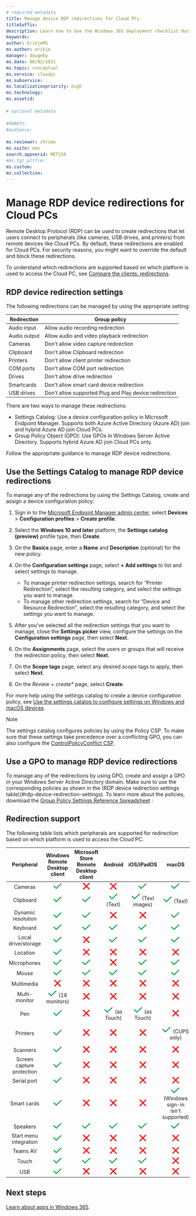 ```yaml
---
# required metadata
title: Manage device RDP redirections for Cloud PCs.
titleSuffix:
description: Learn how to Use the Windows 365 deployment checklist during your deployment.
keywords:
author: ErikjeMS  
ms.author: erikje
manager: dougeby
ms.date: 08/02/2021
ms.topic: conceptual
ms.service: cloudpc
ms.subservice:
ms.localizationpriority: high
ms.technology:
ms.assetid: 

# optional metadata

#ROBOTS:
#audience:

ms.reviewer: chrimo
ms.suite: ems
search.appverid: MET150
#ms.tgt_pltfrm:
ms.custom: 
ms.collection: 
---
```


# Manage RDP device redirections for Cloud PCs

Remote Desktop Protocol (RDP) can be used to create redirections that let users connect to peripherals (like cameras, USB drives, and printers) from remote devices like Cloud PCs. By default, these redirections are enabled for Cloud PCs. For security reasons, you might want to override the default and block these redirections.

To understand which redirections are supported based on which platform is used to access the Cloud PC, see [Compare the clients: redirections](/windows-server/remote/remote-desktop-services/clients/remote-desktop-app-compare).

## RDP device redirection settings

The following redirections can be managed by using the appropriate setting:

| Redirection | Group policy |
| --- | --- |
| Audio input | Allow audio recording redirection |
| Audio output | Allow audio and video playback redirection |
| Cameras | Don't allow video capture redirection |
| Clipboard | Don't allow Clipboard redirection |
| Printers | Don't allow client printer redirection |
| COM ports | Don't allow COM port redirection |
| Drives | Don't allow drive redirection |
| Smartcards | Don't allow smart card device redirection |
| USB drives| Don't allow supported Plug and Play device redirection |

There are two ways to manage these redirections:

- Settings Catalog: Use a device configuration policy in Microsoft Endpoint Manager. Supports both Azure Active Directory (Azure AD) join and hybrid Azure AD join Cloud PCs.
- Group Policy Object (GPO): Use GPOs in Windows Server Active Directory. Supports hybrid Azure AD join Cloud PCs only.

Follow the appropriate guidance to manage RDP device redirections.

## Use the Settings Catalog to manage RDP device redirections

To manage any of the redirections by using the Settings Catalog, create and assign a device configuration policy:

1. Sign in to the [Microsoft Endpoint Manager admin center](https://go.microsoft.com/fwlink/?linkid=2109431), select **Devices** > **Configuration profiles** > **Create profile**.

2. Select the **Windows 10 and later** platform, the **Settings catalog (preview)** profile type, then **Create**.

3. On the **Basics** page, enter a **Name** and **Description** (optional) for the new policy.

4. On the **Configuration settings** page, select **+ Add settings** to list and select settings to manage.

    - To manage printer redirection settings, search for “Printer Redirection”, select the resulting category, and select the settings you want to manage.
    - To manage other redirection settings, search for “Device and Resource Redirection”, select the resulting category, and select the settings you want to manage.

5. After you've selected all the redirection settings that you want to manage, close the **Settings picker** view, configure the settings on the **Configuration settings** page, then select **Next**.

6. On the **Assignments** page, select the users or groups that will receive the redirection policy, then select **Next**.

7. On the **Scope tags** page, select any desired scope tags to apply, then select **Next**.

8. On the *Review + create** page, select **Create**.

For more help using the settings catalog to create a device configuration policy, see [Use the settings catalog to configure settings on Windows and macOS devices](/mem/intune/configuration/settings-catalog).

> [!Note]
> The settings catalog configures policies by using the Policy CSP. To make sure that these settings take precedence over a conflicting GPO, you can also configure the [ControlPolicyConflict CSP]( /windows/client-management/mdm/policy-csp-controlpolicyconflict#controlpolicyconflict-policies).

## Use a GPO to manage RDP device redirections

To manage any of the redirections by using GPO, create and assign a GPO in your Windows Server Active Directory domain. Make sure to use the corresponding policies as shown in the (RDP device redirection settings table)(#rdp-device-redirection-settings). To learn more about the policies, download the [Group Policy Settings Reference Spreadsheet](https://www.microsoft.com/download/101451) :

## Redirection support

The following table lists which peripherals are supported for redirection based on which platform is used to access the Cloud PC.

| Peripheral | Windows Remote Desktop client | Microsoft Store Remote Desktop client | Android | iOS/iPadOS | macOS | Web |
| :---: | :---: | :---: | :---: | :---: | :---: | :---: |
| Cameras | ![Supported](./media/manage-rdp-device-restrictions/checkmark.png) | ![Not supported](./media/manage-rdp-device-restrictions/xmark.png) | ![Not supported](./media/manage-rdp-device-restrictions/xmark.png) | ![Supported](./media/manage-rdp-device-restrictions/checkmark.png) | ![Supported](./media/manage-rdp-device-restrictions/checkmark.png) | ![Not supported](./media/manage-rdp-device-restrictions/xmark.png) |
| Clipboard | ![Supported](./media/manage-rdp-device-restrictions/checkmark.png) | ![Supported](./media/manage-rdp-device-restrictions/checkmark.png) | ![Supported](./media/manage-rdp-device-restrictions/checkmark.png) (Text) | ![Supported](./media/manage-rdp-device-restrictions/checkmark.png) (Text images) | ![Supported](./media/manage-rdp-device-restrictions/checkmark.png) (Text) | ![Supported](./media/manage-rdp-device-restrictions/checkmark.png) (Text) |
| Dynamic resolution | ![Supported](./media/manage-rdp-device-restrictions/checkmark.png) | ![Supported](./media/manage-rdp-device-restrictions/checkmark.png) | ![Not supported](./media/manage-rdp-device-restrictions/xmark.png) | ![Not supported](./media/manage-rdp-device-restrictions/xmark.png) | ![Supported](./media/manage-rdp-device-restrictions/checkmark.png) | ![Supported](./media/manage-rdp-device-restrictions/checkmark.png) |
| Keyboard | ![Supported](./media/manage-rdp-device-restrictions/checkmark.png) | ![Supported](./media/manage-rdp-device-restrictions/checkmark.png) | ![Supported](./media/manage-rdp-device-restrictions/checkmark.png) | ![Supported](./media/manage-rdp-device-restrictions/checkmark.png) | ![Supported](./media/manage-rdp-device-restrictions/checkmark.png) | ![Supported](./media/manage-rdp-device-restrictions/checkmark.png) |
| Local drive/storage | ![Supported](./media/manage-rdp-device-restrictions/checkmark.png) | ![Not supported](./media/manage-rdp-device-restrictions/xmark.png) | ![Supported](./media/manage-rdp-device-restrictions/checkmark.png) | ![Supported](./media/manage-rdp-device-restrictions/checkmark.png) | ![Supported](./media/manage-rdp-device-restrictions/checkmark.png) | ![Not supported](./media/manage-rdp-device-restrictions/xmark.png) |
| Location | ![Supported](./media/manage-rdp-device-restrictions/checkmark.png) | ![Not supported](./media/manage-rdp-device-restrictions/xmark.png) | ![Not supported](./media/manage-rdp-device-restrictions/xmark.png) | ![Not supported](./media/manage-rdp-device-restrictions/xmark.png) | ![Not supported](./media/manage-rdp-device-restrictions/xmark.png) | ![Not supported](./media/manage-rdp-device-restrictions/xmark.png) |
| Microphones |![Supported](./media/manage-rdp-device-restrictions/checkmark.png)  | ![Supported](./media/manage-rdp-device-restrictions/checkmark.png) | ![Not supported](./media/manage-rdp-device-restrictions/xmark.png) |![Supported](./media/manage-rdp-device-restrictions/checkmark.png) | ![Supported](./media/manage-rdp-device-restrictions/checkmark.png) | ![Not supported](./media/manage-rdp-device-restrictions/xmark.png) |
| Mouse | ![Supported](./media/manage-rdp-device-restrictions/checkmark.png) | ![Supported](./media/manage-rdp-device-restrictions/checkmark.png) | ![Supported](./media/manage-rdp-device-restrictions/checkmark.png) | ![Supported](./media/manage-rdp-device-restrictions/checkmark.png) | ![Supported](./media/manage-rdp-device-restrictions/checkmark.png) | ![Supported](./media/manage-rdp-device-restrictions/checkmark.png) |
| Multimedia | ![Not supported](./media/manage-rdp-device-restrictions/xmark.png) | ![Not supported](./media/manage-rdp-device-restrictions/xmark.png) | ![Not supported](./media/manage-rdp-device-restrictions/xmark.png) | ![Not supported](./media/manage-rdp-device-restrictions/xmark.png) | ![Not supported](./media/manage-rdp-device-restrictions/xmark.png) | ![Not supported](./media/manage-rdp-device-restrictions/xmark.png) |
| Multi-monitor | ![Supported](./media/manage-rdp-device-restrictions/checkmark.png) (16 monitors) | ![Not supported](./media/manage-rdp-device-restrictions/xmark.png) | ![Not supported](./media/manage-rdp-device-restrictions/xmark.png) | ![Not supported](./media/manage-rdp-device-restrictions/xmark.png) | ![Not supported](./media/manage-rdp-device-restrictions/xmark.png) | ![Not supported](./media/manage-rdp-device-restrictions/xmark.png) |
| Pen | ![Supported](./media/manage-rdp-device-restrictions/checkmark.png) | ![Not supported](./media/manage-rdp-device-restrictions/xmark.png) | ![Supported](./media/manage-rdp-device-restrictions/checkmark.png) (as Touch) | ![Supported](./media/manage-rdp-device-restrictions/checkmark.png) (as Touch) | ![Not supported](./media/manage-rdp-device-restrictions/xmark.png) | ![Not supported](./media/manage-rdp-device-restrictions/xmark.png) |
| Printers | ![Supported](./media/manage-rdp-device-restrictions/checkmark.png) | ![Not supported](./media/manage-rdp-device-restrictions/xmark.png) | ![Not supported](./media/manage-rdp-device-restrictions/xmark.png) | ![Not supported](./media/manage-rdp-device-restrictions/xmark.png) | ![Supported](./media/manage-rdp-device-restrictions/checkmark.png) (CUPS only) | ![Supported](./media/manage-rdp-device-restrictions/checkmark.png) (PDF print) |
| Scanners | ![Supported](./media/manage-rdp-device-restrictions/checkmark.png) | ![Not supported](./media/manage-rdp-device-restrictions/xmark.png) | ![Not supported](./media/manage-rdp-device-restrictions/xmark.png) | ![Not supported](./media/manage-rdp-device-restrictions/xmark.png) | ![Not supported](./media/manage-rdp-device-restrictions/xmark.png) | ![Not supported](./media/manage-rdp-device-restrictions/xmark.png) |
| Screen capture protection | ![Supported](./media/manage-rdp-device-restrictions/checkmark.png) | ![Not supported](./media/manage-rdp-device-restrictions/xmark.png) | ![Not supported](./media/manage-rdp-device-restrictions/xmark.png) | ![Not supported](./media/manage-rdp-device-restrictions/xmark.png) | ![Not supported](./media/manage-rdp-device-restrictions/xmark.png) | ![Not supported](./media/manage-rdp-device-restrictions/xmark.png) |
| Serial port | ![Supported](./media/manage-rdp-device-restrictions/checkmark.png) | ![Not supported](./media/manage-rdp-device-restrictions/xmark.png) | ![Not supported](./media/manage-rdp-device-restrictions/xmark.png) | ![Not supported](./media/manage-rdp-device-restrictions/xmark.png) | ![Not supported](./media/manage-rdp-device-restrictions/xmark.png) | ![Not supported](./media/manage-rdp-device-restrictions/xmark.png) |
| Smart cards | ![Supported](./media/manage-rdp-device-restrictions/checkmark.png) | ![Not supported](./media/manage-rdp-device-restrictions/xmark.png) | ![Not supported](./media/manage-rdp-device-restrictions/xmark.png) | ![Not supported](./media/manage-rdp-device-restrictions/xmark.png) | ![Supported](./media/manage-rdp-device-restrictions/checkmark.png) (Windows sign-in isn't supported) | ![Not supported](./media/manage-rdp-device-restrictions/xmark.png) |
| Speakers | ![Supported](./media/manage-rdp-device-restrictions/checkmark.png) | ![Supported](./media/manage-rdp-device-restrictions/checkmark.png) | ![Supported](./media/manage-rdp-device-restrictions/checkmark.png) | ![Supported](./media/manage-rdp-device-restrictions/checkmark.png) | ![Supported](./media/manage-rdp-device-restrictions/checkmark.png) | ![Supported](./media/manage-rdp-device-restrictions/checkmark.png) |
| Start menu integration | ![Supported](./media/manage-rdp-device-restrictions/checkmark.png) | ![Not supported](./media/manage-rdp-device-restrictions/xmark.png) | ![Not supported](./media/manage-rdp-device-restrictions/xmark.png) | ![Not supported](./media/manage-rdp-device-restrictions/xmark.png) | ![Not supported](./media/manage-rdp-device-restrictions/xmark.png) | ![Not supported](./media/manage-rdp-device-restrictions/xmark.png) |
| Teams AV | ![Supported](./media/manage-rdp-device-restrictions/checkmark.png) | ![Not supported](./media/manage-rdp-device-restrictions/xmark.png) | ![Not supported](./media/manage-rdp-device-restrictions/xmark.png) | ![Not supported](./media/manage-rdp-device-restrictions/xmark.png) | ![Not supported](./media/manage-rdp-device-restrictions/xmark.png) | ![Not supported](./media/manage-rdp-device-restrictions/xmark.png) |
| Touch | ![Supported](./media/manage-rdp-device-restrictions/checkmark.png) | ![Supported](./media/manage-rdp-device-restrictions/checkmark.png) | ![Supported](./media/manage-rdp-device-restrictions/checkmark.png) | ![Supported](./media/manage-rdp-device-restrictions/checkmark.png) | ![Not supported](./media/manage-rdp-device-restrictions/xmark.png) | ![Supported](./media/manage-rdp-device-restrictions/checkmark.png) |
| USB | ![Supported](./media/manage-rdp-device-restrictions/checkmark.png) | ![Not supported](./media/manage-rdp-device-restrictions/xmark.png) | ![Not supported](./media/manage-rdp-device-restrictions/xmark.png) | ![Not supported](./media/manage-rdp-device-restrictions/xmark.png) | ![Not supported](./media/manage-rdp-device-restrictions/xmark.png) | ![Not supported](./media/manage-rdp-device-restrictions/xmark.png) |

<!-- ########################## -->
## Next steps

[Learn about apps in Windows 365](app-overview.md).
